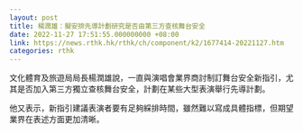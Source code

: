 ```yaml
---
layout: post
title: 楊潤雄：擬安排先導計劃研究是否由第三方查核舞台安全
date: 2022-11-27 17:51:55.000000000 +08:00
link: https://news.rthk.hk/rthk/ch/component/k2/1677414-20221127.htm
categories: rthk
---
```


文化體育及旅遊局局長楊潤雄說，一直與演唱會業界商討制訂舞台安全新指引，尤其是否加入第三方獨立查核舞台安全，計劃在某些大型表演舉行先導計劃。

他又表示，新指引建議表演者要有足夠綵排時間，雖然難以寫成具體指標，但期望業界在表述方面更加清晰。
